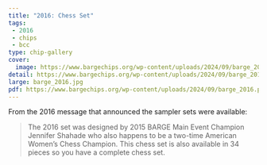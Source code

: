 ```yaml
---
title: "2016: Chess Set"
tags:
 - 2016
 - chips
 - bcc
type: chip-gallery
cover:
  image: https://www.bargechips.org/wp-content/uploads/2024/09/barge_2016_detail.png
detail: https://www.bargechips.org/wp-content/uploads/2024/09/barge_2016_detail.png
large: barge_2016.jpg
pdf: https://www.bargechips.org/wp-content/uploads/2024/09/barge_2016.pdf
---
```


From the 2016 message that announced the sampler sets were available:

> The 2016 set was designed by 2015 BARGE Main Event Champion Jennifer Shahade
> who also happens to be a two-time American Women&#8217;s Chess Champion. This
> chess set is also available in 34 pieces so you have a complete chess set.

